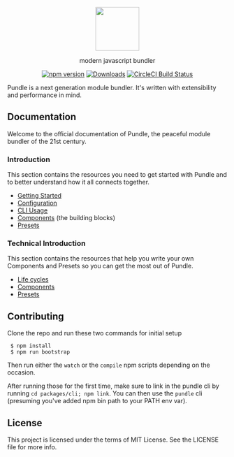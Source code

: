 <p align="center">
  <img height="100px" src="https://raw.githubusercontent.com/steelbrain/pundle/master/pundle-words.png">
</p>

<p align="center">
  modern javascript bundler
</p>

<p align="center">
  <a href="http://badge.fury.io/js/pundle"><img alt="npm version" src="https://badge.fury.io/js/pundle.svg"></a>
  <a href="https://npmjs.org/package/pundle"><img alt="Downloads" src="http://img.shields.io/npm/dm/pundle.svg"></a>
  <a href="https://circleci.com/gh/steelbrain/pundle/tree/master">
    <img src="https://img.shields.io/circleci/project/steelbrain/pundle/master.svg" alt="CircleCI Build Status">
  </a>
</p>

Pundle is a next generation module bundler. It's written with extensibility and performance in mind.

## Documentation

Welcome to the official documentation of Pundle, the peaceful module bundler of the 21st century.

### Introduction

This section contains the resources you need to get started with Pundle and to better understand how it all connects together.

- [Getting Started](./docs/introduction/getting-started.md)
- [Configuration](./docs/introduction/configuration.md)
- [CLI Usage](./docs/introduction/cli-usage.md)
- [Components](./docs/introduction/components.md) (the building blocks)
- [Presets](./docs/introduction/presets.md)

### Technical Introduction

This section contains the resources that help you write your own Components and Presets so you can get the most out of Pundle.

- [Life cycles](./docs/technical/lifecycles.md)
- [Components](./docs/technical/components.md)
- [Presets](./docs/technical/presets.md)

## Contributing

Clone the repo and run these two commands for initial setup

```
 $ npm install
 $ npm run bootstrap
```

Then run either the `watch` or the `compile` npm scripts depending on the occasion.

After running those for the first time, make sure to link in the pundle cli by running `cd packages/cli; npm link`. You can then use the `pundle` cli (presuming you've added npm bin path to your PATH env var).

## License

This project is licensed under the terms of MIT License. See the LICENSE file for more info.

